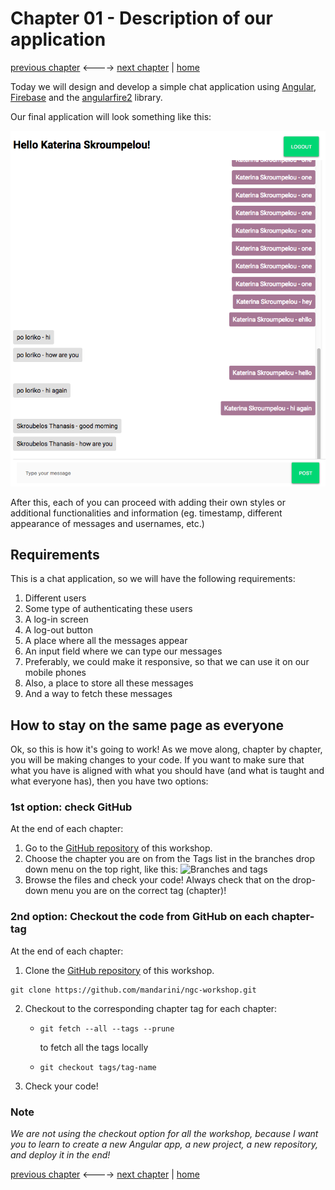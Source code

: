 # Chapter 01 - Description of our application

[previous chapter](README.md) <----> [next chapter](Chapter_02.md) | [home](README.md)

Today we will design and develop a simple chat application using [Angular](https://angular.io/), [Firebase](https://firebase.google.com/) and the [angularfire2](https://github.com/angular/angularfire2) library.

Our final application will look something like this:

![Application Screenshot](img/sample.png)

After this, each of you can proceed with adding their own styles or additional functionalities and information (eg. timestamp, different appearance of messages and usernames, etc.)

## Requirements

This is a chat application, so we will have the following requirements:

1. Different users
2. Some type of authenticating these users
3. A log-in screen
4. A log-out button
5. A place where all the messages appear
6. An input field where we can type our messages
7. Preferably, we could make it responsive, so that we can use it on our mobile phones
8. Also, a place to store all these messages
9. And a way to fetch these messages

## How to stay on the same page as everyone

Ok, so this is how it's going to work!
As we move along, chapter by chapter, you will be making changes to your code.
If you want to make sure that what you have is aligned with what you should have
(and what is taught and what everyone has), then you have two options:

### 1st option: check GitHub

At the end of each chapter:

1. Go to the [GitHub repository](https://github.com/mandarini/ngc-workshop) of this workshop.
2. Choose the chapter you are on from the Tags list in the branches drop down menu on the top
right, like this:
![Branches and tags](branches.png)
3. Browse the files and check your code! Always check that on the drop-down menu
you are on the correct tag (chapter)!

### 2nd option: Checkout the code from GitHub on each chapter-tag

At the end of each chapter:

1. Clone the [GitHub repository](https://github.com/mandarini/ngc-workshop) of this workshop.
```
git clone https://github.com/mandarini/ngc-workshop.git
```
2. Checkout to the corresponding chapter tag for each chapter:
    * ```
      git fetch --all --tags --prune
      ```
      to fetch all the tags locally
    * ```
      git checkout tags/tag-name
      ```
3. Check your code!

### Note

_We are not using the checkout option for all the workshop, because I want you to learn
to create a new Angular app, a new project, a new repository, and deploy it in the end!_


[previous chapter](README.md) <----> [next chapter](Chapter_02.md) | [home](README.md)
